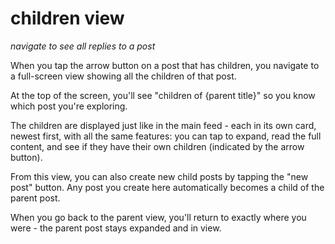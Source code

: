 # children view
*navigate to see all replies to a post*

When you tap the arrow button on a post that has children, you navigate to a full-screen view showing all the children of that post.

At the top of the screen, you'll see "children of {parent title}" so you know which post you're exploring.

The children are displayed just like in the main feed - each in its own card, newest first, with all the same features: you can tap to expand, read the full content, and see if they have their own children (indicated by the arrow button).

From this view, you can also create new child posts by tapping the "new post" button. Any post you create here automatically becomes a child of the parent post.

When you go back to the parent view, you'll return to exactly where you were - the parent post stays expanded and in view.